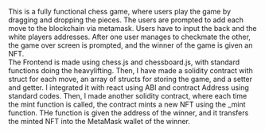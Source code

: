 This is a fully functional chess game, where users play the game by dragging and dropping the pieces. The users are prompted to add each move to the blockchain via metamask.
Users have to input the back and the white players addresses. After one user manages to checkmate the other, the game over screen is prompted, and the winner of the game is given an NFT.<br>
The Frontend is made using chess.js and chessboard.js, with standard functions doing the heavylifting. Then, I have made a solidity contract with struct for each move, an array of structs for storing the game, and a setter and getter. I integrated it with react using ABI and contract Address using standard codes. Then, I made another solidity contract, where each time the mint function is called, the contract mints a new NFT using the _mint function. THe function is given the address of the winner, and it transfers the minted NFT into the MetaMask wallet of the winner.
